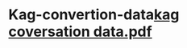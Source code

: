 # Kag-convertion-data[kag coversation data.pdf](https://github.com/shuvabhattacharjee76/Kag-convertion-data/files/10280315/kag.coversation.data.pdf)
